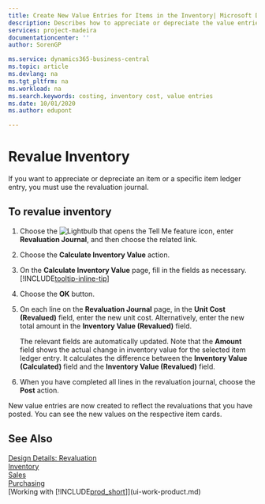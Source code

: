 ```yaml
---
title: Create New Value Entries for Items in the Inventory| Microsoft Docs
description: Describes how to appreciate or depreciate the value entries of one or more items in the inventory by posting their current, calculated value.
services: project-madeira
documentationcenter: ''
author: SorenGP

ms.service: dynamics365-business-central
ms.topic: article
ms.devlang: na
ms.tgt_pltfrm: na
ms.workload: na
ms.search.keywords: costing, inventory cost, value entries
ms.date: 10/01/2020
ms.author: edupont

---
```

# Revalue Inventory
If you want to appreciate or depreciate an item or a specific item ledger entry, you must use the revaluation journal.

## To revalue inventory
1. Choose the ![Lightbulb that opens the Tell Me feature](media/ui-search/search_small.png "Tell me what you want to do") icon, enter **Revaluation Journal**, and then choose the related link.
2. Choose the **Calculate Inventory Value** action.
3. On the **Calculate Inventory Value** page, fill in the fields as necessary. [!INCLUDE[tooltip-inline-tip](includes/tooltip-inline-tip_md.md)]
4. Choose the **OK** button.
5. On each line on the **Revaluation Journal** page, in the **Unit Cost (Revalued)** field, enter the new unit cost. Alternatively, enter the new total amount in the **Inventory Value (Revalued)** field.

    The relevant fields are automatically updated. Note that the **Amount** field shows the actual change in inventory value for the selected item ledger entry. It calculates the difference between the **Inventory Value (Calculated)** field and the **Inventory Value (Revalued)** field.
6. When you have completed all lines in the revaluation journal, choose the **Post** action.

New value entries are now created to reflect the revaluations that you have posted. You can see the new values on the respective item cards.

## See Also
[Design Details: Revaluation](design-details-revaluation.md)  
[Inventory](inventory-manage-inventory.md)  
[Sales](sales-manage-sales.md)  
[Purchasing](purchasing-manage-purchasing.md)  
[Working with [!INCLUDE[prod_short](includes/prod_short.md)]](ui-work-product.md)
